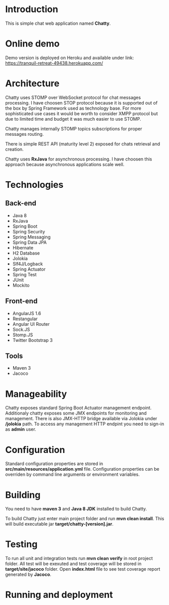 # Introduction

This is simple chat web application named **Chatty**.

# Online demo

Demo version is deployed on Heroku and available under link: https://tranquil-retreat-49438.herokuapp.com/ 

# Architecture

Chatty uses STOMP over WebSocket protocol for chat messages processing. I have choosen STOP protocol because it is supported out 
of the box by Spring Framework used as technology base. For more sophisticated use cases it would be worth to consider XMPP protocol but due to limited time
and budget it was much easier to use STOMP.

Chatty manages internally STOMP topics subscriptions for proper messages routing.

There is simple REST API (maturity level 2) exposed for chats retrieval and creation.

Chatty uses **RxJava** for asynchronous processing. I have choosen this approach because asynchronous applications scale well.

# Technologies
## Back-end
* Java 8
* RxJava
* Spring Boot
* Spring Security
* Spring Messaging
* Spring Data JPA
* Hibernate
* H2 Database
* Jolokia
* Slf4J/Logback
* Spring Actuator
* Spring Test
* JUnit
* Mockito

## Front-end
* AngularJS 1.6
* Restangular
* Angular UI Router 
* Sock.JS
* Stomp.JS
* Twitter Bootstrap 3

## Tools
* Maven 3
* Jacoco

# Manageability
Chatty exposes standard Spring Boot Actuator management endpoint. Additionaly chatty exposes some JMX endpoints for monitoring and management.
There is also JMX-HTTP bridge available via Jolokia under **/jolokia** path. To access any management HTTP endpint you need to sign-in as **admin** user.

# Configuration
Standard configuration properties are stored in **src/main/resources/application.yml** file. Configuration properties can be overriden by command line arguments or
environment variables.  

# Building
You need to have **maven 3** and **Java 8 JDK** installed to build Chatty.

To build Chatty just enter main project folder and run **mvn clean install**. This will build executable jar **target/chatty-[version].jar**.

# Testing
To run all unit and integration tests run **mvn clean verify** in root project folder. All test will be exexuted and test coverage will be stored in 
**target/site/jacoco** folder. Open **index.html** file to see test coverage report generated by **Jacoco**. 

# Running and deployment
